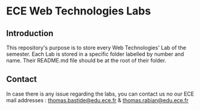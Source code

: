 # ECE Web Technologies Labs

## Introduction

This repository's purpose is to store every Web Technologies' Lab of the semester. Each Lab is stored in a specific folder labelled by number and name. Their README.md file should be at the root of their folder.

## Contact

In case there is any issue regarding the labs, you can contact us no our ECE mail addresses : thomas.bastide@edu.ece.fr & thomas.rabian@edu.ece.fr
